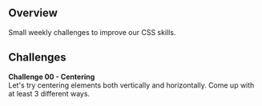 ## Overview
Small weekly challenges to improve our CSS skills.

## Challenges
**Challenge 00 - Centering**  
Let's try centering elements both vertically and horizontally. Come up with at least 3 different ways.